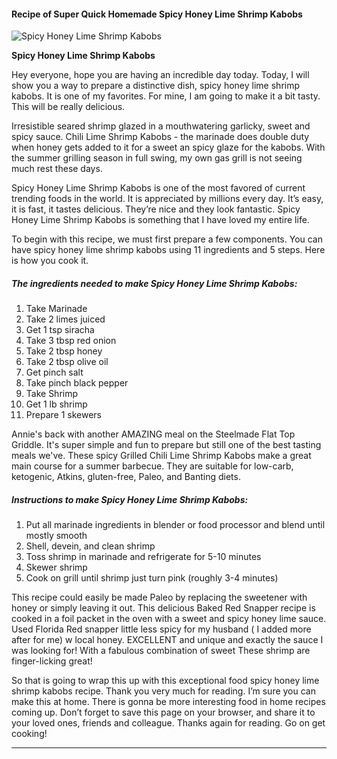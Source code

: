             

#### Recipe of Super Quick Homemade Spicy Honey Lime Shrimp Kabobs

![Spicy Honey Lime Shrimp Kabobs](https://img-global.cpcdn.com/recipes/4875599208775680/751x532cq70/spicy-honey-lime-shrimp-kabobs-recipe-main-photo.jpg)

**Spicy Honey Lime Shrimp Kabobs**

Hey everyone, hope you are having an incredible day today. Today, I will show you a way to prepare a distinctive dish, spicy honey lime shrimp kabobs. It is one of my favorites. For mine, I am going to make it a bit tasty. This will be really delicious.

Irresistible seared shrimp glazed in a mouthwatering garlicky, sweet and spicy sauce. Chili Lime Shrimp Kabobs - the marinade does double duty when honey gets added to it for a sweet an spicy glaze for the kabobs. With the summer grilling season in full swing, my own gas grill is not seeing much rest these days.

Spicy Honey Lime Shrimp Kabobs is one of the most favored of current trending foods in the world. It is appreciated by millions every day. It’s easy, it is fast, it tastes delicious. They’re nice and they look fantastic. Spicy Honey Lime Shrimp Kabobs is something that I have loved my entire life.

To begin with this recipe, we must first prepare a few components. You can have spicy honey lime shrimp kabobs using 11 ingredients and 5 steps. Here is how you cook it.

##### The ingredients needed to make Spicy Honey Lime Shrimp Kabobs:

1.  Take Marinade
2.  Take 2 limes juiced
3.  Get 1 tsp siracha
4.  Take 3 tbsp red onion
5.  Take 2 tbsp honey
6.  Take 2 tbsp olive oil
7.  Get pinch salt
8.  Take pinch black pepper
9.  Take Shrimp
10.  Get 1 lb shrimp
11.  Prepare 1 skewers

Annie's back with another AMAZING meal on the Steelmade Flat Top Griddle. It's super simple and fun to prepare but still one of the best tasting meals we've. These spicy Grilled Chili Lime Shrimp Kabobs make a great main course for a summer barbecue. They are suitable for low-carb, ketogenic, Atkins, gluten-free, Paleo, and Banting diets.

##### Instructions to make Spicy Honey Lime Shrimp Kabobs:

1.  Put all marinade ingredients in blender or food processor and blend until mostly smooth
2.  Shell, devein, and clean shrimp
3.  Toss shrimp in marinade and refrigerate for 5-10 minutes
4.  Skewer shrimp
5.  Cook on grill until shrimp just turn pink (roughly 3-4 minutes)

This recipe could easily be made Paleo by replacing the sweetener with honey or simply leaving it out. This delicious Baked Red Snapper recipe is cooked in a foil packet in the oven with a sweet and spicy honey lime sauce. Used Florida Red snapper little less spicy for my husband ( I added more after for me) w local honey. EXCELLENT and unique and exactly the sauce I was looking for! With a fabulous combination of sweet These shrimp are finger-licking great!

So that is going to wrap this up with this exceptional food spicy honey lime shrimp kabobs recipe. Thank you very much for reading. I’m sure you can make this at home. There is gonna be more interesting food in home recipes coming up. Don’t forget to save this page on your browser, and share it to your loved ones, friends and colleague. Thanks again for reading. Go on get cooking!

* * *